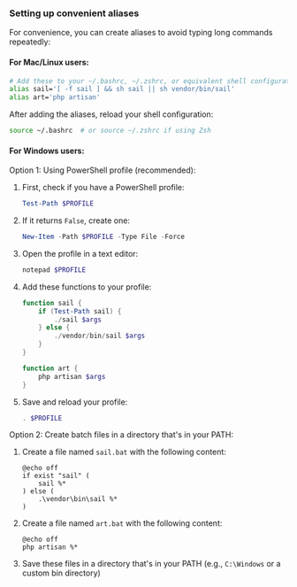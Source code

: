 
### Setting up convenient aliases

For convenience, you can create aliases to avoid typing long commands repeatedly:

#### For Mac/Linux users:

```bash
# Add these to your ~/.bashrc, ~/.zshrc, or equivalent shell configuration file
alias sail='[ -f sail ] && sh sail || sh vendor/bin/sail'
alias art='php artisan'
```

After adding the aliases, reload your shell configuration:

```bash
source ~/.bashrc  # or source ~/.zshrc if using Zsh
```

#### For Windows users:

Option 1: Using PowerShell profile (recommended):

1. First, check if you have a PowerShell profile:
   ```powershell
   Test-Path $PROFILE
   ```

2. If it returns `False`, create one:
   ```powershell
   New-Item -Path $PROFILE -Type File -Force
   ```

3. Open the profile in a text editor:
   ```powershell
   notepad $PROFILE
   ```

4. Add these functions to your profile:
   ```powershell
   function sail {
       if (Test-Path sail) {
           ./sail $args
       } else {
           ./vendor/bin/sail $args
       }
   }
   
   function art {
       php artisan $args
   }
   ```

5. Save and reload your profile:
   ```powershell
   . $PROFILE
   ```

Option 2: Create batch files in a directory that's in your PATH:

1. Create a file named `sail.bat` with the following content:
   ```batch
   @echo off
   if exist "sail" (
       sail %*
   ) else (
       .\vendor\bin\sail %*
   )
   ```

2. Create a file named `art.bat` with the following content:
   ```batch
   @echo off
   php artisan %*
   ```

3. Save these files in a directory that's in your PATH (e.g., `C:\Windows` or a custom bin directory)
